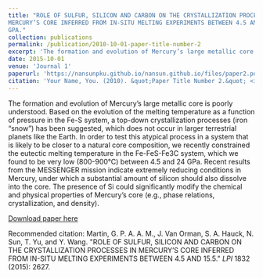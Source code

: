 ```yaml
---
title: "ROLE OF SULFUR, SILICON AND CARBON ON THE CRYSTALLIZATION PROCESSES IN
MERCURY’S CORE INFERRED FROM IN-SITU MELTING EXPERIMENTS BETWEEN 4.5 AND 15.5
GPA."
collection: publications
permalink: /publication/2010-10-01-paper-title-number-2
excerpt: 'The formation and evolution of Mercury’s large metallic core is poorly understood. Based on the evolution of the melting temperature as a function of pressure in the Fe-S system, a top-down crystallization processes (iron “snow”) has been suggested, which does not occur in larger terrestrial planets like the Earth. In order to test this atypical process in a system that is likely to be closer to a natural core composition, we recently constrained the eutectic melting temperature in the Fe-FeS-Fe3C system, which we found to be very low (800-900°C) between 4.5 and 24 GPa. Recent results from the MESSENGER mission indicate extremely reducing conditions in Mercury, under which a substantial amount of silicon should also dissolve into the core. The presence of Si could significantly modify the chemical and physical properties of Mercury’s core (e.g., phase relations, crystallization, and density).'
date: 2015-10-01
venue: 'Journal 1'
paperurl: 'https://nansunpku.github.io/nansun.github.io/files/paper2.pdf'
citation: 'Your Name, You. (2010). &quot;Paper Title Number 2.&quot; <i>Journal 1</i>. 1(2).'
---
```

The formation and evolution of Mercury’s large metallic core is poorly understood. Based on the evolution of the melting temperature as a function of pressure in the Fe-S system, a top-down crystallization processes (iron “snow”) has been suggested, which does not occur in larger terrestrial planets like the Earth. In order to test this atypical process in a system that is likely to be closer to a natural core composition, we recently constrained the eutectic melting temperature in the Fe-FeS-Fe3C system, which we found to be very low (800-900°C) between 4.5 and 24 GPa. Recent results from the MESSENGER mission indicate extremely reducing conditions in Mercury, under which a substantial amount of silicon should also dissolve into the core. The presence of Si could significantly modify the chemical and physical properties of Mercury’s core (e.g., phase relations, crystallization, and density).

[Download paper here](https://nansunpku.github.io/nansun.github.io/files/paper2.pdf)

Recommended citation: Martin, G. P. A. A. M., J. Van Orman, S. A. Hauck, N. Sun, T. Yu, and Y. Wang. "ROLE OF SULFUR, SILICON AND CARBON ON THE CRYSTALLIZATION PROCESSES IN MERCURY’S CORE INFERRED FROM IN-SITU MELTING EXPERIMENTS BETWEEN 4.5 AND 15.5." <i>LPI</i> 1832 (2015): 2627.
